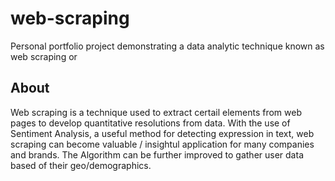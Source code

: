 # web-scraping
Personal portfolio project demonstrating a data analytic technique known as web scraping or

## About
Web scraping is a technique used to extract certail elements from web pages to develop quantitative resolutions from data. With the use of Sentiment Analysis, a useful method for detecting expression in text, web scraping can become valuable / insightul application for many companies and brands. The Algorithm can be further improved to gather user data based of their geo/demographics.
